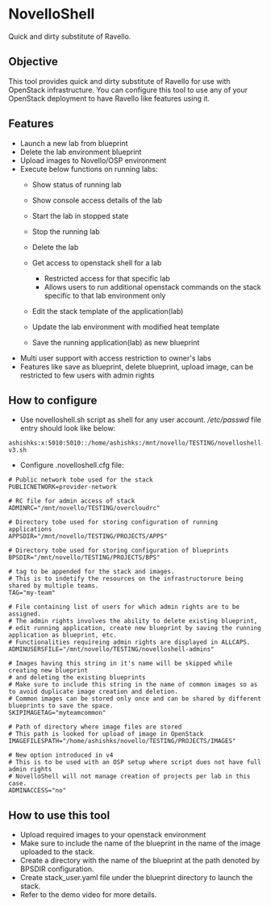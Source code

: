 # NovelloShell

Quick and dirty substitute of Ravello.

## Objective

This tool provides quick and dirty substitute of Ravello for use with OpenStack infrastructure.
You can configure this tool to use any of your OpenStack deployment to have Ravello like features using it.

## Features

- Launch a new lab from blueprint
- Delete the lab environment blueprint
- Upload images to Novello/OSP environment
- Execute below functions on running labs:
  - Show status of running lab
  - Show console access details of the lab
  - Start the lab in stopped state
  - Stop the running lab
  - Delete the lab
  - Get access to openstack shell for a lab 
    - Restricted access for that specific lab
    - Allows users to run additional openstack commands on the stack specific to that lab environment only

  - Edit the stack template of the application(lab)
  - Update the lab environment with modified heat template
  - Save the running application(lab) as new blueprint
- Multi user support with access restriction to owner's labs
- Features like save as blueprint, delete blueprint, upload image, can be restricted to few users with admin rights


## How to configure

- Use novelloshell.sh script as shell for any user account.
*/etc/passwd* file entry should look like below:
```
ashishks:x:5010:5010::/home/ashishks:/mnt/novello/TESTING/novelloshell-v3.sh
```

- Configure .novelloshell.cfg file:
```
# Public network tobe used for the stack
PUBLICNETWORK=provider-network

# RC file for admin access of stack
ADMINRC="/mnt/novello/TESTING/overcloudrc"

# Directory tobe used for storing configuration of running applications
APPSDIR="/mnt/novello/TESTING/PROJECTS/APPS"

# Directory tobe used for storing configuration of blueprints
BPSDIR="/mnt/novello/TESTING/PROJECTS/BPS"

# tag to be appended for the stack and images.
# This is to indetify the resources on the infrastructorure being shared by multiple teams.
TAG="my-team"

# File containing list of users for which admin rights are to be assigned.
# The admin rights involves the ability to delete existing blueprint,         
# edit running application, create new blueprint by saving the running application as blueprint, etc.
# Functionalities requireing admin rights are displayed in ALLCAPS.
ADMINUSERSFILE="/mnt/novello/TESTING/novelloshell-admins"

# Images having this string in it's name will be skipped while creating new blueprint 
# and deleting the existing blueprints
# Make sure to include this string in the name of common images so as to avoid duplicate image creation and deletion.
# Common images can be stored only once and can be shared by different blueprints to save the space.
SKIPIMAGETAG="myteamcommon"

# Path of directory where image files are stored 
# This path is looked for upload of image in OpenStack 
IMAGEFILESPATH="/home/ashishks/novello/TESTING/PROJECTS/IMAGES"

# New option introduced in v4
# This is to be used with an OSP setup where script dues not have full admin rights
# NovelloShell will not manage creation of projects per lab in this case.
ADMINACCESS="no"

```

## How to use this tool

- Upload required images to your openstack environment
- Make sure to include the name of the blueprint in the name of the image uploaded to the stack.
- Create a directory with the name of the blueprint at the path denoted by BPSDIR configuration.
- Create stack_user.yaml file under the blueprint directory to launch the stack.
- Refer to the demo video for more details.

